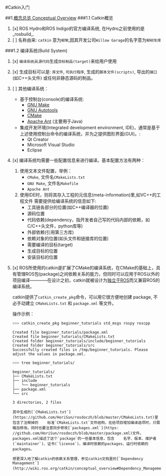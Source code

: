 #Catkin入门

##1.[概念总览 Conceptual Overview](http://wiki.ros.org/catkin/conceptual_overview)
###1.1 Catkin概览
1. [x] ROS Hydro和ROS Indigo的官方编译系统, 在Hydro之前使用的是_rosbuild_.
2. [ ] 名称由来: `catkin` 意为`柳絮`,因其开发公司`Willow Garage`的名字意为`柳树车库`

###1.2 编译系统(Build System)
1. [x] `编译系统`从`源代码`生成`目标制品(target)`来给用户使用

2. [x] 生成目标可以是: `库文件`, `可执行程序`, 生成的`脚本文件(scripts)`, 导出的`接口`(如C++头文件) 或任何非静态源码的制品。

3. [ ] 其他编译系统：  
    - 基于控制台(console)的编译系统:
        + [GNU Make](http://www.gnu.org/software/make/)
        + [GNU Autotools](http://www.gnu.org/software/autoconf/)
        + [CMake](http://www.cmake.org/)
        + [Apache Ant](http://ant.apache.org/) (主要用于Java)    
    - 集成开发环境(Integrated development environment, IDE)，通常是基于上述使用控制台命令的编译系统，并为之提供图形界面(GUI)。:  
        + Qt Creator
        + Microsoft Visual Studio
        + Eclipse

4. [x] 编译系统均需要一些配置信息来进行编译。基本配置方法有两种：
    1. 使用文本文件配置，举例：
        + `CMake`, 文件名`CMakeLists.txt`
        + `GNU Make`, 文件名`Makefile`
        + `Apache Ant`
    2. 使用IDE时，则将其存入工程的元信息(meta-information)里,如VC++的工程文件
    需要提供给编译系统的信息如下:
        + 工具链各部分的位置(如C++编译器的位置)
        + 源码位置
        + 代码依赖(dependency，指开发者自己写的代码内部的依赖，如C/C++头文件，python库等)
        + 外部依赖(引用第三方库)
        + 依赖对象的位置(如头文件和链接库的位置)
        + 需要编译的目标(target)
        + 生成目标的位置
        + 安装目标的位置  

5. [x] ROS所使用的catkin是扩展了CMake的编译系统，在CMake的基础上，具有管理ROS包(package)之间依赖关系的能力，但同时可以应用于ROS以外的项目编译————在设计之初，catkin就被设计为[独立于ROS](http://wiki.ros.org/catkin/conceptual_overview#Decoupling_from_ROS)而又兼容ROS的编译系统。   

    catkin提供了`catkin_create_pkg`命令，可以用它很方便地创建 package, 不必手动建立 `CMakeLists.txt` 和 `package.xml` 等文件。  
    
    操作示例：  
    ```sh
    >>> catkin_create_pkg beginner_tutorials std_msgs rospy roscpp
    ```  
    ```
    Created file beginner_tutorials/package.xml
    Created file beginner_tutorials/CMakeLists.txt
    Created folder beginner_tutorials/include/beginner_tutorials
    Created folder beginner_tutorials/src
    Successfully created files in /tmp/beginner_tutorials. Please adjust the values in package.xml.
    ```  
    ```sh
    >>> tree beginner_tutorials/
    ```  
    ```
    beginner_tutorials/
    ├── CMakeLists.txt
    ├── include
    │   └── beginner_tutorials
    ├── package.xml
    └── src
        
    3 directories, 2 files
    ```   
    
       其中生成的[`CMakeLists.txt`](https://github.com/HoriSun/rosdoczh/blob/master/CMakeLists.txt)里包含了注释掉的    标准`CMakeLists.txt`文件结构，在给项目增加编译选项时，只需略加修改。同时也要注意同步修改[`packages.xml`](https:    //github.com/HoriSun/rosdoczh/blob/master/package.xml)文件。packages.xml描述了这个`package`的一些基本信息，包含    名字、版本、维护者(`maintainer`)、证书(`license`)、编译时依赖的packages、运行时依赖的packages。 
       
       想更深入地了解catkin的依赖关系管理，参见catkin文档里的[`Dependency Management`](http://wiki.ros.org/catkin/conceptual_overview#Dependency_Management)。

